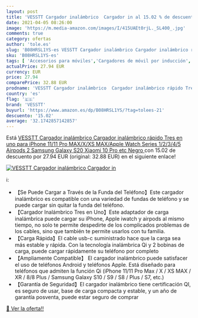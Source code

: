 ```yaml
---
layout: post
title: 'VESSTT Cargador inalámbrico  Cargador in al 15.02 % de descuento'
date: 2021-04-05 08:26:00
image: 'https://m.media-amazon.com/images/I/415UAEt0rjL._SL400_.jpg'
comments: true
category: ofertas
author: 'tole.es'
slug: 'B08HRSL1YS-es VESSTT Cargador inalámbrico Cargador inalámbrico rápido...'
sku: 'B08HRSL1YS-es'
tags: [ 'Accesorios para móviles','Cargadores de móvil por inducción','Cargadores para móviles','Comunicación móvil y accesorios','Electrónica','iphone','vesstt', ]
actualPrice: 27.94 EUR
currency: EUR
price: 27.94
comparePrice: 32.88 EUR
prodname: 'VESSTT Cargador inalámbrico  Cargador inalámbrico rápido Tres en uno  para iPhone 11/11 Pro MAX/X/XS MAX/Apple Watch Series 1/2/3/4/5 Airpods 2  Samsung Galaxy S20  Xiaomi 10 Pro etc  Negro '
country: 'es'
flag: '🇪🇸'
brand: 'VESSTT'
buyurl: 'https://www.amazon.es/dp/B08HRSL1YS/?tag=tolees-21'
descuento: '15.02'
average: '32.1742857142857'
---
```


Está [VESSTT Cargador inalámbrico  Cargador inalámbrico rápido Tres en uno  para iPhone 11/11 Pro MAX/X/XS MAX/Apple Watch Series 1/2/3/4/5 Airpods 2  Samsung Galaxy S20  Xiaomi 10 Pro etc  Negro ](https://www.amazon.es/dp/B08HRSL1YS/?tag=tolees-21) con 15.02 de descuento por 27.94 EUR (original: 32.88 EUR) en el siguiente enlace!

[![VESSTT Cargador inalámbrico  Cargador in](https://m.media-amazon.com/images/I/415UAEt0rjL._SL400_.jpg)](https://www.amazon.es/dp/B08HRSL1YS/?tag=tolees-21)

ℹ️:

- 【Se Puede Cargar a Través de la Funda del Teléfono】Este cargador inalámbrico es compatible con una variedad de fundas de teléfono y se puede cargar sin quitar la funda del teléfono.
- 【Cargador Inalámbrico Tres en Uno】Este adaptador de carga inalámbrica puede cargar su iPhone, Apple iwatch y airpods al mismo tiempo, no solo te permite despedirte de los complicados problemas de los cables, sino que también te permite usarlos con tu familia.
- 【Carga Rápida】El cable usb-c suministrado hace que la carga sea más estable y rápida. Con la tecnología inalámbrica Qi y 2 bobinas de carga, puede cargar rápidamente su teléfono por completo
- 【Ampliamente Compatible】 El cargador inalámbrico puede satisfacer el uso de teléfonos Android y teléfonos Apple. Está diseñado para teléfonos que admiten la función Qi (iPhone 11/11 Pro Max / X / XS MAX / XR / 8/8 Plus / Samsung Galaxy S10 / S9 / S8 / Plus / S7, etc.)
- 【Garantía de Seguridad】El cargador inalámbrico tiene certificación QI, es seguro de usar, base de carga compacta y estable, y un año de garantía posventa, puede estar seguro de comprar

[🛒 Ver la oferta!!](https://www.amazon.es/dp/B08HRSL1YS/?tag=tolees-21)
